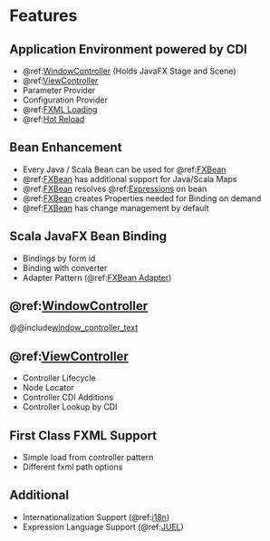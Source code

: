# Features

## Application Environment powered by CDI

- @ref:[WindowController](detail/window_controller.md) (Holds JavaFX Stage and Scene)
- @ref:[ViewController](detail/view_controller.md)
- Parameter Provider
- Configuration Provider
- @ref:[FXML Loading](detail/fxml_loading.md)
- @ref:[Hot Reload](development/hot_reload.md)

## Bean Enhancement

- Every Java / Scala Bean can be used for @ref:[FXBean](detail/fxbean.md)
- @ref:[FXBean](detail/fxbean.md) has additional support for Java/Scala Maps
- @ref:[FXBean](detail/fxbean.md) resolves @ref:[Expressions](detail/expression_language.md) on bean
- @ref:[FXBean](detail/fxbean.md) creates Properties needed for Binding on demand
- @ref:[FXBean](detail/fxbean.md) has change management by default

## Scala JavaFX Bean Binding

- Bindings by form id
- Binding with converter
- Adapter Pattern (@ref:[FXBean Adapter](detail/fxbean_adapter.md))

## @ref:[WindowController](detail/window_controller.md)

@@include[window_controller_text](includes/window_controller_text.md)

## @ref:[ViewController](detail/view_controller.md)

- Controller Lifecycle
- Node Locator
- Controller CDI Additions
- Controller Lookup by CDI

## First Class FXML Support

- Simple load from controller pattern
- Different fxml path options

## Additional

- Internationalization Support (@ref:[i18n](detail/i18n.md))
- Expression Language Support  (@ref:[JUEL](detail/expression_language.md))